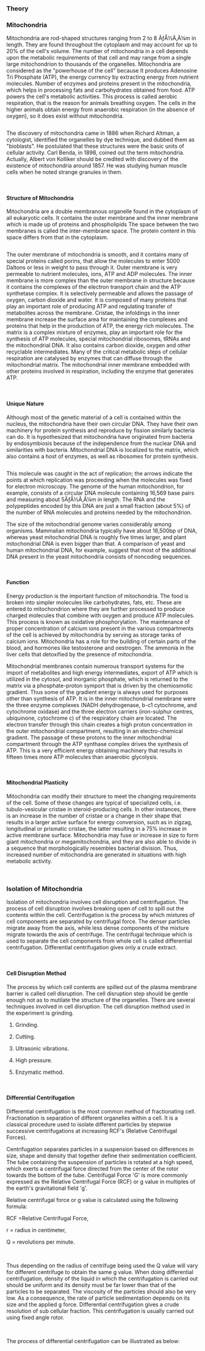 ### Theory
 
### Mitochondria
 
Mitochondria are rod-shaped structures ranging from 2 to 8 ÃƒÅ½Ã‚Â¼m in length. They are found throughout the cytoplasm and may account for up to 20% of the cell's volume. The number of mitochondria in a cell depends upon the metabolic requirements of that cell and may range from a single large mitochondrion to thousands of the organelles. Mitochondria are considered as the "powerhouse of the cell" because It produces Adenosine Tri Phosphate (ATP), the energy currency by extracting energy from nutrient molecules. Number of enzymes and proteins present in the mitochondria, which helps in processing fats and carbohydrates obtained from food. ATP powers the cell's metabolic activities. This process is called aerobic respiration, that is the reason for animals breathing oxygen. The cells in the higher animals obtain energy from anaerobic respiration (in the absence of oxygen), so it does exist without mitochondria.


<img src="images/1.jpg" title="" />


The discovery of mitochondria came in 1886 when Richard Altman, a cytologist, identified the organelles by dye technique, and dubbed them as "bioblasts". He postulated that these structures were the basic units of cellular activity. Carl Benda, in 1898, coined out the term mitochondria. Actually, Albert von Kolliker should be credited with discovery of the existence of mitochondria around 1857. He was studying human muscle cells when he noted strange granules in them.

&nbsp;

#### Structure of Mitochondria
Mitochondria are a double membranous organelle found in the cytoplasm of all eukaryotic cells. It contains the outer membrane and the inner membrane which is made up of proteins and phospholipids The space between the two membranes is called the inter-membrane space. The protein content in this space differs from that in the cytoplasm.


<img src="images/2.jpg" title="" />


The outer membrane of mitochondria is smooth, and it contains many of special proteins called porins, that allow the molecules to enter 5000 Daltons or less in weight to pass through it. Outer membrane is very permeable to nutrient molecules, ions, ATP and ADP molecules. The inner membrane is more complex than the outer membrane in structure because it contains the complexes of the electron transport chain and the ATP synthetase complex. It is selectively permeable and allows the passage of oxygen, carbon dioxide and water. It is composed of many proteins that play an important role of producing ATP and regulating transfer of metabolites across the membrane. Cristae, the infoldings in the inner membrane increase the surface area for maintaining the complexes and proteins that help in the production of ATP, the energy rich molecules. The matrix is a complex mixture of enzymes, play an important role for the synthesis of ATP molecules, special mitochondrial ribosomes, tRNAs and the mitochondrial DNA. It also contains carbon dioxide, oxygen and other recyclable intermediates. Many of the critical metabolic steps of cellular respiration are catalysed by enzymes that can diffuse through the mitochondrial matrix. The mitochondrial inner membrane embedded with other proteins involved in respiration, including the enzyme that generates ATP.

&nbsp;

#### Unique Nature
 
Although most of the genetic material of a cell is contained within the nucleus, the mitochondria have their own circular DNA. They have their own machinery for protein synthesis and reproduce by fission similarly bacteria can do. It is hypothesized that mitochondria have originated from bacteria by endosymbiosis because of the independence from the nuclear DNA and similarities with bacteria. Mitochondrial DNA is localized to the matrix, which also contains a host of enzymes, as well as ribosomes for protein synthesis.


<img src="images/3.jpg" title="" />


This molecule was caught in the act of replication; the arrows indicate the points at which replication was proceeding when the molecules was fixed for electron microscopy. The genome of the human mitochondrion, for example, consists of a circular DNA molecule containing 16,569 base pairs and measuring about 5ÃƒÅ½Ã‚Â¼m in length. The RNA and the polypeptides encoded by this DNA are just a small fraction (about 5%) of the number of RNA molecules and proteins needed by the mitochondrion.


The size of the mitochondrial genome varies considerably among organisms. Mammalian mitochondria typically have about 16,500bp of DNA, whereas yeast mitochondrial DNA is roughly five times larger, and plant mitochondrial DNA is even bigger than that. A comparison of yeast and human mitochondrial DNA, for example, suggest that most of the additional DNA present in the yeast mitochondria consists of noncoding sequences.

&nbsp;
 
#### Function
 
Energy production is the important function of mitochondria. The food is broken into simpler molecules like carbohydrates, fats, etc. These are entered to mitochondrion where they are further processed to produce charged molecules that combine with oxygen and produce ATP molecules. This process is known as oxidative phosphorylation. The maintenance of proper concentration of calcium ions present in the various compartments of the cell is achieved by mitochondria by serving as storage tanks of calcium ions. Mitochondria has a role for the building of certain parts of the blood, and hormones like testosterone and oestrogen. The ammonia in the liver cells that detoxified by the presence of mitochondria.
 
Mitochondrial membranes contain numerous transport systems for the import of metabolites and high energy intermediates, export of ATP which is utilized in the cytosol, and inorganic phosphate, which is returned to the matrix via a phosphate-proton symport that is driven by the chemiosmotic gradient. Thus some of the gradient energy is always used for purposes other than synthesis of ATP. It is in the inner mitochondrial membrane were the three enzyme complexes (NADH dehydrogenase, b-c1 cytochrome, and cytochrome oxidase) and the three electron carriers (iron-sulphur centres, ubiquinone, cytochrome c) of the respiratory chain are located. The electron transfer through this chain creates a high proton concentration in the outer mitochondrial compartment, resulting in an electro-chemical gradient. The passage of these protons to the inner mitochondrial compartment through the ATP synthase complex drives the synthesis of ATP. This is a very efficient energy obtaining machinery that results in fifteen times more ATP molecules than anaerobic glycolysis.

&nbsp;
 
#### Mitochondrial Plasticity
 
Mitochondria can modify their structure to meet the changing requirements of the cell. Some of these changes are typical of specialized cells, i.e. tubulo-vesicular cristae in steroid-producing cells. In other instances, there is an increase in the number of cristae or a change in their shape that results in a larger active surface for energy conversion, such as in zigzag, longitudinal or prismatic cristae, the latter resulting in a 75% increase in active membrane surface. Mitochondria may fuse or increase in size to form giant mitochondria or megamitochondria, and they are also able to divide in a sequence that morphologically resembles bacterial division. Thus, increased number of mitochondria are generated in situations with high metabolic activity.

&nbsp;

### Isolation of Mitochondria
 
Isolation of mitochondria involves cell disruption and centrifugation. The process of cell disruption involves breaking open of cell to spill out the contents within the cell. Centrifugation is the process by which mixtures of cell components are separated by centrifugal force. The denser particles migrate away from the axis, while less dense components of the mixture migrate towards the axis of centrifuge. The centrifugal technique which is used to separate the cell components from whole cell is called differential centrifugation. Differential centrifugation gives only a crude extract.

&nbsp;
 
#### Cell Disruption Method
 
The process by which cell contents are spilled out of the plasma membrane barrier is called cell disruption. The cell disruption step should be gentle enough not as to mutilate the structure of the organelles. There are several techniques involved in cell disruption. The cell disruption method used in the experiment is grinding.

1.	Grinding.

2.	Cutting.

3.	Ultrasonic vibrations.

4.	High pressure.

5.	Enzymatic method.

&nbsp;
 
#### Differential Centrifugation
 
Differential centrifugation is the most common method of fractionating cell. Fractionation is separation of different organelles within a cell. It is a classical procedure used to isolate different particles by stepwise successive centrifugations at increasing RCF's (Relative Centrifugal Forces).

Centrifugation separates particles in a suspension based on differences in size, shape and density that together define their sedimentation coefficient. The tube containing the suspension of particles is rotated at a high speed, which exerts a centrifugal force directed from the center of the rotor towards the bottom of the tube. Centrifugal Force 'G' is more commonly expressed as the Relative Centrifugal Force (RCF) or g value in multiples of the earth's gravitational field 'g'.
 
Relative centrifugal force or g value is calculated using the following formula:
 
 
 

RCF =Relative Centrifugal Force,

r = radius in centimeter,

Q = revolutions per minute.

&nbsp;
 
Thus depending on the radius of centrifuge being used the Q value will vary for different centrifuge to obtain the same g value. When doing differential centrifugation, density of the liquid in which the centrifugation is carried out should be uniform and its density must be far lower than that of the particles to be separated. The viscosity of the particles should also be very low. As a consequence, the rate of particle sedimentation depends on its size and the applied g force. Differential centrifugation gives a crude resolution of sub cellular fraction. This centrifugation is usually carried out using fixed angle rotor.

&nbsp;
 
The process of differential centrifugation can be illustrated as below:


<img src="images/4.jpg" title="" />

